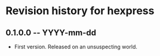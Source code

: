 # Revision history for hexpress

## 0.1.0.0  -- YYYY-mm-dd

* First version. Released on an unsuspecting world.
